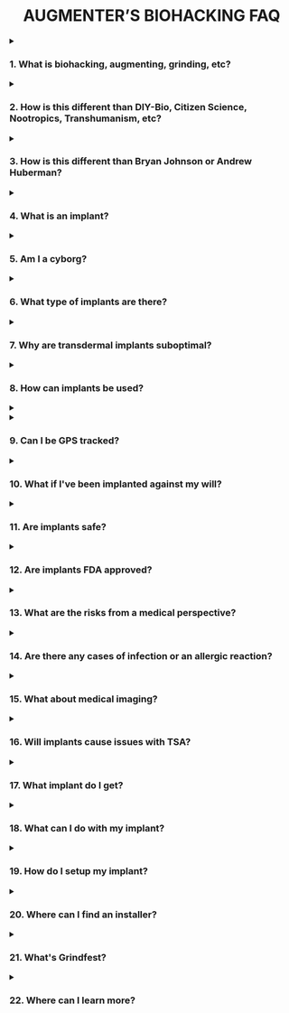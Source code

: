 <div align="center"> 

# AUGMENTER’S BIOHACKING FAQ

</div>

<details><summary>

### 1. What is biohacking, augmenting, grinding, etc?

</summary>

 For the purposes of this guide, biohacking refers to the use of implanted technologies such as NFC/RFID microchips, sensory magnets, LEDs, and similar enhancements.

- **AUGMENTING**: To enhance or amplify something by adding to it, or in this context, to modify or improve the human body.

- **BIOHACKING**: The unconventional or subversive application of technology to enhance or alter the human body's structure or capabilities. A portmanteau of BIO and HACKING.

- **GRINDING**: A subset of biohacking that focuses on more radical and customized implants, augmentations, and modifications.

</details>

<details><summary>

### 2. How is this different than DIY-Bio, Citizen Science, Nootropics, Transhumanism, etc?

</summary>

This guide defines biohacking as the integration of implanted technologies, focusing on physical augmentation rather than biological experimentation or philosophical ideologies. It differs from DIY-BIO, citizen science, nootropics, and transhumanism by emphasizing practical, accessible enhancements to the body using technology.

- **DIY-BIO**: Scientific research in biology undertaken by individuals outside the traditional setting of academic or research institutions, utilizing home labs with methods comparable to those in research facilities.

- **CITIZEN SCIENCE**: Scientific research conducted by non-professionals outside the traditional setting of academic or research institutions.

- **NOOTROPICS**: Commonly known as "smart drugs" or "cognitive enhancers," these synthetic and natural compounds are purported to enhance cognitive function.

- **TRANSHUMANISM**: A philosophical movement that promotes the use of technology to augment human existence as a way to improve individual abilities, life quality, and to mitigate disease and suffering.

</details>

<details><summary>

### 3. How is this different than Bryan Johnson or Andrew Huberman?

</summary>

 Unlike Bryan Johnson’s focus on longevity through biomedical intervention or Andrew Huberman’s emphasis on optimizing brain and body function through evidence-based practices, this guide’s centers on integrating implanted technologies. It prioritizes practical, hands-on augmentations over biological optimization or health monitoring.

</details>

<details><summary>

### 4. What is an implant?

</summary>

 In this context, an implant refers to embedded devices like [NFC/RFID microchips](https://dangerousthings.com/product/next/), [flexible implants](https://dangerousthings.com/product/apex-flex/), [magnets](https://dangerousthings.com/product/xg3/), [LEDs](https://dangerousthings.com/product/xsiid/), and similar technologies.

 - **IMPLANT**: Inert material or object embedded within the body.

</details>

<details><summary>

### 5. Am I a cyborg?

</summary>

Do you feel like a cyborg? This question delves into personal identity and opinion, and there's been extensive discussion on the topic. Check-out some of the following readings:

- **CYBORG**: A person whose physiological abilities are extended beyond normal limitations by human-machine systems. A portmanteau of CYBERNETIC and ORGANISM.

- [COMMON CYBORG:](https://granta.com/common-cyborg/) The experiences of a woman who considers herself a cyborg due to her use of prosthetics. Explore the complexities of living with a technological limb, societal perceptions, and the exclusion of disabled perspectives in discussions on cyborg identities.

- [CYBORG MANIFESTO: SCIENCE, TECHNOLOGY, AND SOCIALIST-FEMINISM IN THE LATE TWENTIETH CENTURY:](https://doi.org/10.5749/minnesota/9780816650477.003.0001) 1980s American socialist feminism through the lens of C3I (command-control-communications-intelligence) systems, exploring the amalgamation of sciences and natural-social realms within this framework.

- [CYBORGS, AGENTS, AND TRANSHUMANISTS CROSSING TRADITIONAL BORDERS OF BODY AND IDENTITY IN THE CONTEXT OF NEW TECHNOLOGY:](http://dx.doi.org/10.1162/002409400552838) Delves into the significance of the body's continuous interaction with the world, suggesting that attempts to alter or control the body through technology stem from a desire to manage the unpredictable and unconscious aspects of human life.

- [CYBORGS AND SPACE:](https://web.mit.edu/digitalapollo/Documents/Chapter1/cyborgs.pdf) Examines the transition towards integrating humans with machines, or "cyborgs," to adapt to space environments, detailing technological and biological modifications necessary for survival in extraterrestrial conditions. 

- [CYBORG MORALS, CYBORG VALUES, CYBORG ETHICS:](http://dx.doi.org/10.1023/B:ETIN.0000006870.65865.cf) Discusses the state and ethical implications of the emerging era of cyborgs, exploring pathways to becoming a cyborg, various types, and the author's personal experimentation, highlighting the importance of addressing ethical issues as advancements impact human and cyborg relations.

- [CYBORG PEDAGOGY PERFORMING RESISTANCE IN THE DIGITAL AGE:](https://doi.org/10.2307/1321078) Posits the cyborg as a metaphor for critiquing the influence of information technology on posthuman identity and bodies, through the examination of performance artists like Stelarc and Orlan, introducing "cyborg pedagogies" as a means to explore digital culture's impact.

- [HEAVENLY BODIES: WHY IT MATTERS THAT CYBORGS HAVE ALWAYS BEEN ABOUT DISABILITY, MENTAL HEALTH, AND MARGINALIZATION:](https://afutureworththinkingabout.com/?p=5396) The importance of inclusivity, adaptability, and honoring lived experiences in shaping future understandings of the cyborg and human existence.

- [I, CYBORG:](https://isbnsearch.org/isbn/0252072154) The journey of Kevin Warwick, a trailblazer in the field of cybernetics, who has taken extraordinary steps to become part human, part machine.

- [LAW AND POLICY IN AN ERA OF CYBORG-ASSISTED-LIFE THE IMPLICATIONS OF INTERFACING IN-THE-BODY TECHNOLOGIES TO THE OUTER WORLD:](https://doi.org/10.1109/ISTAS.2013.6613121) Advancements in medical technology are poised to integrate high-performance computational processors and synthetic DNA with human anatomy, promising to extend lifespans, enhance intellect, and introduce smart nano-prosthetics, but also raising critical ethical questions about accessibility, security, and the very definition of "human" in a future dominated by human cyborgs.

- [NATURAL-BORN CYBORGS MINDS, TECHNOLOGIES, AND THE FUTURE OF HUMAN INTELLIGENCE:](https://isbnsearch.org/isbn/0195177517) Challenges the  depiction of cyborgs in popular culture, arguing that humans are inherently cyborg-like due to our natural ability to integrate tools and technologies into our existence.

</details>

<details><summary>

### 6. What type of implants are there?

</summary>

Implants come in a wide variety of forms, including:

- [Microchips](https://dangerousthings.com/product/next/)
- [Flexible](https://dangerousthings.com/product/apex-flex/)
- [Magnets](https://dangerousthings.com/product/xg3/)

</details>

<details><summary>

### 7. Why are transdermal implants suboptimal?

</summary>

Transdermal implants, which reside both above and beneath the skin, are generally considered suboptimal due to their increased risk of infection and rejection.

</details>

<details><summary>

### 8. How can implants be used?

</summary>

Implanted technology offers a wide range of applications, from restoring and enhancing human senses to providing digital identification and data storage solutions. Here are some of the most common applications.

## Visual

Visual implants are designed to enhance or restore vision by interfacing with the visual system. These technologies aim to assist individuals with vision impairments or augment the natural visual capabilities. Examples include infrared eye drops and Neil Harbisson's "Cyborg Antenna."

## Auditory

Auditory implants aim to restore or enhance hearing by stimulating the auditory pathways. These devices assist individuals with hearing loss or augment auditory perception beyond natural capabilities. Examples include tragus magnets. 

## 3. Tactile

Tactile implants enhance or restore the sense of touch by interfacing with the nervous system. These devices can aid individuals with sensory impairments or augment tactile perception for enhanced interaction with the environment. Examples include implanted sensory magnets.

## NFC/RFID Identification 

NFC (Near Field Communication) and RFID (Radio-Frequency Identification) implants serve as digital identification tools. They enable wireless communication with compatible devices for authentication, access control, and information storage. Examples include the Dangerous Things NeXT and xEM.

## Payment

Payment implants facilitate electronic transactions by storing payment information. They enable users to make purchases without traditional payment methods like credit cards or smartphones. Examples include the [Walletmor](https://cyborg.ksecsolutions.com/product/walletmor-installation-apex-needle/).

## Illumination

Illumination implants incorporate light-emitting components into the body, providing aesthetic enhancements for decorative purposes. Examples include the Dangerous Things xSIID and xLED.

## Data Storage

Data storage implants enable individuals to store and access digital information directly within their bodies. These implants can hold personal data, medical records, or other forms of digital information for convenient access and management. Examples include the PegLeg. 

</details>

<details><summary>

<details><summary>

### 9. Can I be GPS tracked?

</summary>

The short answer is no.

The long answer is no because RFID/NFC and GPS tracking, is 'Active RFID location tracking integrated with a GPS tracking system'. This differs from simple RFID/NFC identification, which is passively powered and remains inactive the majority of the time. Consider pet microchips: if your dog is lost, someone must take it to a veterinarian to have the microchip scanned. There's no way to GPS locate a lost animal solely from it's microchip. 

</details>

<details><summary>

### 10. What if I've been implanted against my will?

</summary>

If you suspect that you have been implanted against your will, I highly recommend reading the following forum thread: https://forum.dangerousthings.com/t/so-you-think-youve-been-implanted-against-your-will/64

</details>

<details><summary>

### 11. Are implants safe?

</summary>

Implants are generally regarded as safe, comparable to other body modifications like tattoos or piercings, though they carry similar inherent risks, including rejection, infection, or allergic reactions.

</details>

<details><summary>

### 12. Are implants FDA approved?

</summary>

The majority of implants lack FDA approval, but that doesn’t mean efforts aren’t underway to obtain it as is the case for the [VivoKey Spark 2](https://dangerousthings.com/product/vivokey-spark/).

</details>

<details><summary>

### 13. What are the risks from a medical perspective?

</summary>

Early animal studies suggested an increased risk of cancerous tumors developing near implants, but the detail most often left out is that cancer was being induced and accelerated in these studies. There's very little real medical risk.

</details>

<details><summary>

### 14. Are there any cases of infection or an allergic reaction?

</summary>

Infection, allergic reaction, or rejection are rare and typically the result of poor aftercare or subpar DIY coatings. There are few recent cases with x-series bioglass microchip implants, which are among the most common.

</details>

<details><summary>

### 15. What about medical imaging?

</summary>

Medical imaging is a non-issue except for implanted magnets. Dangerous Things provides an MRI compatibility guide for glass microchips, and a few individuals have undergone MRIs with magnets, although this isn't recommended.

- [MRI Compatibility Guide](https://forum.dangerousthings.com/uploads/default/original/1X/289af3580c98807bdd9de089a27d73f383ce7bce.pdf)

</details>

<details><summary>

### 16. Will implants cause issues with TSA?

</summary>

The short answer is no.

The long answer is no, as metal detectors, millimeter-wave scanners, and x-ray imaging lack the sensitivity to detect the minute amounts of metal present in implants.

</details>

<details><summary>

### 17. What implant do I get?

</summary>

[Answer]

</details>

<details><summary>

### 18. What can I do with my implant?

</summary>

[Answer]

</details>

<details><summary>

### 19. How do I setup my implant?

</summary>

[Answer]

</details>

<details><summary>

### 20. Where can I find an installer?

</summary>

There are several methods for getting an implant installed, each varying in risk. Professional installers are the safest option, while DIY installation carries significant risks and is strongly discouraged.

- A professional installer can be located via the [Dangerous Things Professional Partner Map](https://dangerousthings.com/partners/). 

- You may find a willing installer by engaging with the [Dangerous Things Forum](https://forum.dangerousthings.com/), [Biohackers Digital Discord Server](https://discord.com/invite/qauh766), [Reddit](https://www.reddit.com/r/grinders/), Facebook groups, reaching out to local piercing studios, or by connecting with a consenting medical or veterinary professional. If you're consulting a professional for an implant installation, it’s highly recommended to review the following resource: https://forum.dangerousthings.com/t/how-to-approach-a-professional/29

- Although self-installation (DIY) is technically possible, it is strongly discouraged due to the significant risks involved. Any DIY installations are at your own risk. It's strongly advised to have medical training and contingency plans in case the installation fails or complications arise!

</details>

<details><summary>

### 21. What's Grindfest?

</summary>

- Grindfest is an annual implant meetup held in the desert north of Los Angeles.

- [Grindfest Information](https://augmentationlimitles.ipage.com/grindfest/)

</details>

<details><summary>

### 22. Where can I learn more?

</summary>

[Answer]

</details>